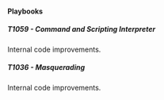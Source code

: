 
#### Playbooks

##### T1059 - Command and Scripting Interpreter
Internal code improvements.

##### T1036 - Masquerading
Internal code improvements.
